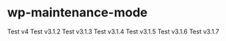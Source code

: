 # wp-maintenance-mode

Test v4
Test v3.1.2
Test v3.1.3
Test v3.1.4
Test v3.1.5
Test v3.1.6
Test v3.1.7
